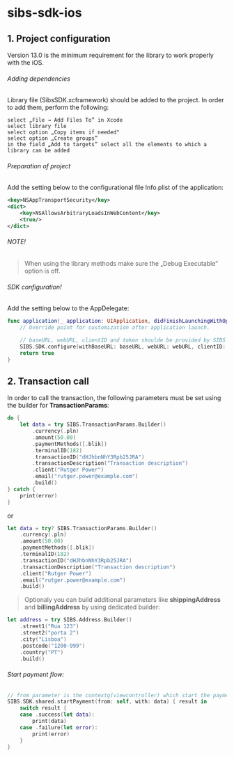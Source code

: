 # sibs-sdk-ios

## 1. Project configuration

Version 13.0 is the minimum requirement for the library to work properly with the iOS.

###### Adding dependencies

Library file (SibsSDK.xcframework) should be added to the project. In order to add them, perform the following:

    select „File → Add Files To” in Xcode
    select library file
    select option „Copy items if needed"
    select option „Create groups”
    in the field „Add to targets” select all the elements to which a library can be added

###### Preparation of project

Add the setting below to the configurational file Info.plist of the application:

``` xml
<key>NSAppTransportSecurity</key>
<dict>
    <key>NSAllowsArbitraryLoadsInWebContent</key>
    <true/>
</dict>
```

###### NOTE!

> When using the library methods make sure the „Debug Executable” option is off.



###### SDK configuration!

Add the setting below to the AppDelegate:

``` swift
func application(_ application: UIApplication, didFinishLaunchingWithOptions launchOptions: [UIApplication.LaunchOptionsKey: Any]?) -> Bool {
    // Override point for customization after application launch.

    // baseURL, webURL, clientID and token shoulde be provided by SIBS
    SIBS.SDK.configure(withBaseURL: baseURL, webURL: webURL, clientID: clientID, token: token, language: .en)
    return true
}
```

## 2. Transaction call

In order to call the transaction, the following parameters must be set using the builder for **TransactionParams**:

``` swift
do {
    let data = try SIBS.TransactionParams.Builder()
        .currency(.pln)
        .amount(50.00)
        .paymentMethods([.blik])
        .terminalID(182)
        .transactionID("dHJhbnNhY3Rpb25JRA")
        .transactionDescription("Transaction description")
        .client("Rutger Power")
        .email("rutger.power@example.com")
        .build()
} catch {
    print(error)
}
 ```
 
or

``` swift
let data = try? SIBS.TransactionParams.Builder()
    .currency(.pln)
    .amount(50.00)
    .paymentMethods([.blik])
    .terminalID(182)
    .transactionID("dHJhbnNhY3Rpb25JRA")
    .transactionDescription("Transaction description")
    .client("Rutger Power")
    .email("rutger.power@example.com")
    .build()
 ```


> Optionaly you can build additional parameters like **shippingAddress** and **billingAddress** by using dedicated builder:


``` swift
let address = try SIBS.Address.Builder()
    .street1("Rua 123")
    .street2("porta 2")
    .city("Lisboa")
    .postcode("1200-999")
    .country("PT")
    .build()
```

###### Start payment flow:

``` swift
// from parameter is the contextg(viewcontroller) which start the payment flow
SIBS.SDK.shared.startPayment(from: self, with: data) { result in
    switch result {
    case .success(let data):
        print(data)
    case .failure(let error):
        print(error)
    }
}
```
